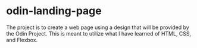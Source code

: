 # odin-landing-page
  The project is to create a web page using a design that will be provided by the Odin Project. This is meant to utilize what I have learned of HTML, CSS, and Flexbox. 